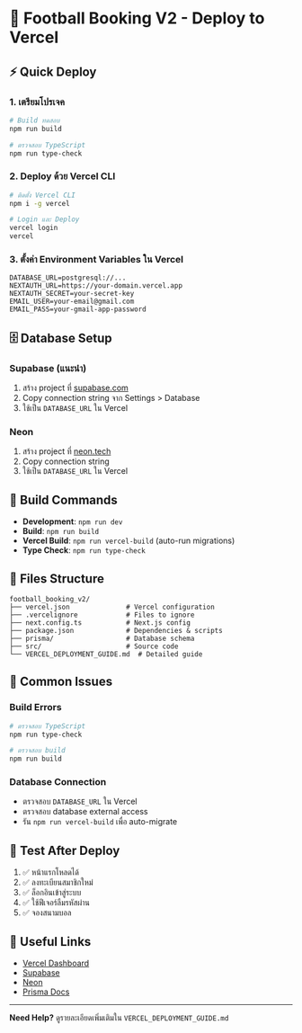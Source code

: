 # 🚀 Football Booking V2 - Deploy to Vercel

## ⚡ Quick Deploy

### 1. **เตรียมโปรเจค**
```bash
# Build ทดสอบ
npm run build

# ตรวจสอบ TypeScript
npm run type-check
```

### 2. **Deploy ด้วย Vercel CLI**
```bash
# ติดตั้ง Vercel CLI
npm i -g vercel

# Login และ Deploy
vercel login
vercel
```

### 3. **ตั้งค่า Environment Variables ใน Vercel**
```
DATABASE_URL=postgresql://...
NEXTAUTH_URL=https://your-domain.vercel.app
NEXTAUTH_SECRET=your-secret-key
EMAIL_USER=your-email@gmail.com
EMAIL_PASS=your-gmail-app-password
```

## 🗄️ Database Setup

### **Supabase (แนะนำ)**
1. สร้าง project ที่ [supabase.com](https://supabase.com)
2. Copy connection string จาก Settings > Database
3. ใช้เป็น `DATABASE_URL` ใน Vercel

### **Neon**
1. สร้าง project ที่ [neon.tech](https://neon.tech)
2. Copy connection string
3. ใช้เป็น `DATABASE_URL` ใน Vercel

## 🔧 Build Commands

- **Development**: `npm run dev`
- **Build**: `npm run build`
- **Vercel Build**: `npm run vercel-build` (auto-run migrations)
- **Type Check**: `npm run type-check`

## 📁 Files Structure

```
football_booking_v2/
├── vercel.json              # Vercel configuration
├── .vercelignore            # Files to ignore
├── next.config.ts           # Next.js config
├── package.json             # Dependencies & scripts
├── prisma/                  # Database schema
├── src/                     # Source code
└── VERCEL_DEPLOYMENT_GUIDE.md  # Detailed guide
```

## 🚨 Common Issues

### Build Errors
```bash
# ตรวจสอบ TypeScript
npm run type-check

# ตรวจสอบ build
npm run build
```

### Database Connection
- ตรวจสอบ `DATABASE_URL` ใน Vercel
- ตรวจสอบ database external access
- รัน `npm run vercel-build` เพื่อ auto-migrate

## 📱 Test After Deploy

1. ✅ หน้าแรกโหลดได้
2. ✅ ลงทะเบียนสมาชิกใหม่
3. ✅ ล็อกอินเข้าสู่ระบบ
4. ✅ ใช้ฟีเจอร์ลืมรหัสผ่าน
5. ✅ จองสนามบอล

## 🔗 Useful Links

- [Vercel Dashboard](https://vercel.com/dashboard)
- [Supabase](https://supabase.com)
- [Neon](https://neon.tech)
- [Prisma Docs](https://www.prisma.io/docs)

---

**Need Help?** ดูรายละเอียดเพิ่มเติมใน `VERCEL_DEPLOYMENT_GUIDE.md`

